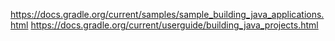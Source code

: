https://docs.gradle.org/current/samples/sample_building_java_applications.html
https://docs.gradle.org/current/userguide/building_java_projects.html
